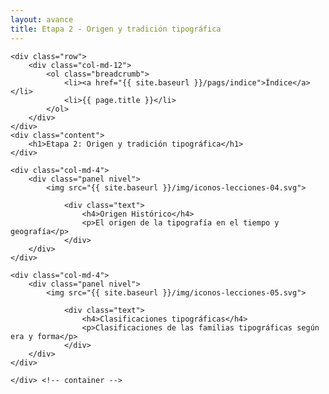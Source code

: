 ```yaml
---
layout: avance
title: Etapa 2 - Origen y tradición tipográfica
---
```


<div class='seccion dos first' style="height: 100vh;">
	<div class="container">

	<div class="row">
		<div class="col-md-12">
			<ol class="breadcrumb">
				<li><a href="{{ site.baseurl }}/pags/indice">Índice</a></li>
				<li>{{ page.title }}</li>
			</ol>
		</div>
	</div>
	<div class="content">
		<h1>Etapa 2: Origen y tradición tipográfica</h1>
	</div>

	<div class="col-md-4">
		<div class="panel nivel">
			<img src="{{ site.baseurl }}/img/iconos-lecciones-04.svg">

				<div class="text">
					<h4>Origen Histórico</h4>
					<p>El origen de la tipografía en el tiempo y geografía</p>
				</div>
		</div>
	</div>

	<div class="col-md-4">
		<div class="panel nivel">
			<img src="{{ site.baseurl }}/img/iconos-lecciones-05.svg">

				<div class="text">
					<h4>Clasificaciones tipográficas</h4>
					<p>Clasificaciones de las familias tipográficas según era y forma</p>
				</div>
		</div>
	</div>

	</div> <!-- container -->
</div> <!-- sección -->
